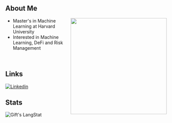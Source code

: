 ## About Me

 <ul>
   <img src="./h_seas_logo_rgb.png" align="right" style="width: 300px;">
  <li>Master's in Machine Learning at Harvard University</li>
  <li>Interested in Machine Learning, DeFi and Risk Management</li>
 </ul>
 <br>

## Links
[![Linkedin](https://img.shields.io/badge/linkedin-blue?&style=for-the-badge)](https://www.linkedin.com/in/tadhg-looram-98849272/)

## Stats

 <div align="left">
   <img align="center" src="https://github-readme-streak-stats.herokuapp.com/?user=tadhglooram93" alt="Gift's LangStat" />
</div>
